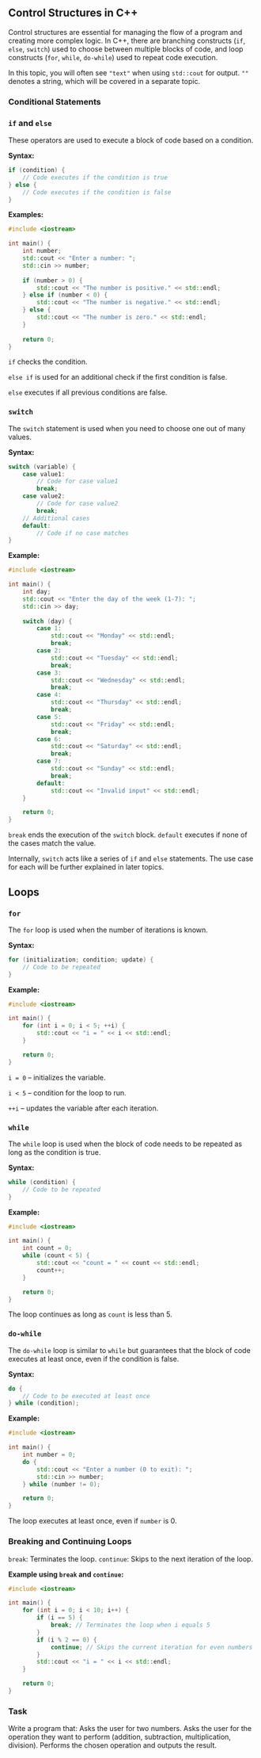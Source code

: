 ﻿## Control Structures in C++
Control structures are essential for managing the flow of a program and creating more complex logic. In C++, there are branching constructs (`if`, `else`, `switch`) used to choose between multiple blocks of code, and loop constructs (`for`, `while`, `do-while`) used to repeat code execution.

In this topic, you will often see `"text"` when using `std::cout` for output. `""` denotes a string, which will be covered in a separate topic.

### Conditional Statements
### `if` and `else`
These operators are used to execute a block of code based on a condition.

**Syntax:**
```cpp
if (condition) {
    // Code executes if the condition is true
} else {
    // Code executes if the condition is false
}
```

**Examples:**
```cpp
#include <iostream>

int main() {
    int number;
    std::cout << "Enter a number: ";
    std::cin >> number;
    
    if (number > 0) {
        std::cout << "The number is positive." << std::endl;
    } else if (number < 0) {
        std::cout << "The number is negative." << std::endl;
    } else {
        std::cout << "The number is zero." << std::endl;
    }
    
    return 0;
}
```

`if` checks the condition.

`else if` is used for an additional check if the first condition is false.

`else` executes if all previous conditions are false.

### `switch`
The `switch` statement is used when you need to choose one out of many values.

**Syntax:**
```cpp
switch (variable) {
    case value1:
        // Code for case value1
        break;
    case value2:
        // Code for case value2
        break;
    // Additional cases
    default:
        // Code if no case matches
}
```

**Example:**
```cpp
#include <iostream>

int main() {
    int day;
    std::cout << "Enter the day of the week (1-7): ";
    std::cin >> day;
    
    switch (day) {
        case 1:
            std::cout << "Monday" << std::endl;
            break;
        case 2:
            std::cout << "Tuesday" << std::endl;
            break;
        case 3:
            std::cout << "Wednesday" << std::endl;
            break;
        case 4:
            std::cout << "Thursday" << std::endl;
            break;
        case 5:
            std::cout << "Friday" << std::endl;
            break;
        case 6:
            std::cout << "Saturday" << std::endl;
            break;
        case 7:
            std::cout << "Sunday" << std::endl;
            break;
        default:
            std::cout << "Invalid input" << std::endl;
    }

    return 0;
}
```

`break` ends the execution of the `switch` block.
`default` executes if none of the cases match the value.

Internally, `switch` acts like a series of `if` and `else` statements. The use case for each will be further explained in later topics.

## Loops
### `for`
The `for` loop is used when the number of iterations is known.

**Syntax:**
```cpp
for (initialization; condition; update) {
    // Code to be repeated
}
```

**Example:**
```cpp
#include <iostream>

int main() {
    for (int i = 0; i < 5; ++i) {
        std::cout << "i = " << i << std::endl;
    }

    return 0;
}
```
`i = 0` – initializes the variable.

`i < 5` – condition for the loop to run.

`++i` – updates the variable after each iteration.

### `while`
The `while` loop is used when the block of code needs to be repeated as long as the condition is true.

**Syntax:**
```cpp
while (condition) {
    // Code to be repeated
}
```

**Example:**
```cpp
#include <iostream>

int main() {
    int count = 0;
    while (count < 5) {
        std::cout << "count = " << count << std::endl;
        count++;
    }

    return 0;
}
```

The loop continues as long as `count` is less than 5.

### `do-while`
The `do-while` loop is similar to `while` but guarantees that the block of code executes at least once, even if the condition is false.

**Syntax:**
```cpp
do {
    // Code to be executed at least once
} while (condition);
```

**Example:**
```cpp
#include <iostream>

int main() {
    int number = 0;
    do {
        std::cout << "Enter a number (0 to exit): ";
        std::cin >> number;
    } while (number != 0);

    return 0;
}
```
The loop executes at least once, even if `number` is 0.

### Breaking and Continuing Loops

`break`: Terminates the loop.
`continue`: Skips to the next iteration of the loop.

**Example using `break` and `continue`:**
```cpp
#include <iostream>

int main() {
    for (int i = 0; i < 10; i++) {
        if (i == 5) {
            break; // Terminates the loop when i equals 5
        }
        if (i % 2 == 0) {
            continue; // Skips the current iteration for even numbers
        }
        std::cout << "i = " << i << std::endl;
    }

    return 0;
}
```

### Task

Write a program that: Asks the user for two numbers. Asks the user for the operation they want to perform (addition, subtraction, multiplication, division). Performs the chosen operation and outputs the result.
